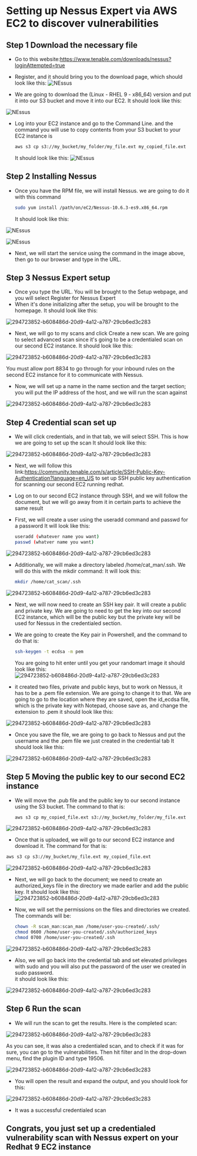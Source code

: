 # Setting up Nessus Expert via AWS EC2 to discover vulnerabilities

## Step 1 Download the necessary file
- Go to this website:https://www.tenable.com/downloads/nessus?loginAttempted=true
- Register, and it should bring you to the download page, which should look like this:
![NEssus ](https://github.com/Jec-Ooro/AWSCloudJourney/assets/32017967/4f82fc49-5ce9-424d-8698-dad773f3f737)

- We are going to download the (Linux - RHEL 9 - x86_64) version and put it into our S3 bucket and 
  move it into our EC2. It should look like this:

![NEssus ](https://github.com/Jec-Ooro/AWSCloudJourney/assets/32017967/f0ae0258-43f2-4604-82e3-779f0b7f4a3c)

- Log into your EC2 instance and go to the Command Line. and the command you will use to copy contents
  from your S3 bucket to your EC2 instance is
  ```sh
  aws s3 cp s3://my_bucket/my_folder/my_file.ext my_copied_file.ext
  ```
  It should look like this:
![NEssus ](https://github.com/Jec-Ooro/AWSCloudJourney/assets/32017967/dfbb130f-4f66-484a-83ef-1340df854eab)

## Step 2 Installing Nessus

- Once you have the RPM file, we will install Nessus. we are going to do it with this command
  ```sh
  sudo yum install /path/on/eC2/Nessus-10.6.3-es9.x86_64.rpm
  ```
  It should look like this:

![NEssus ](https://github.com/Jec-Ooro/AWSCloudJourney/assets/32017967/a0cc55fa-1602-418c-8533-c79d14011394)

![NEssus ](https://github.com/Jec-Ooro/AWSCloudJourney/assets/32017967/47f39dd7-b8ad-42a5-83b6-d8627b3b3a4f)

- Next, we will start the service using the command in the image above, then go to our browser and type in the URL.
  
## Step 3 Nessus Expert setup

- Once you type the URL. You will be brought to the Setup webpage, and you will select Register for Nessus Expert
- When it's done initializing after the setup, you will be brought to the homepage. It should look like this:

![294723852-b608486d-20d9-4a12-a787-29cb6ed3c283](https://github.com/Jec-Ooro/AWSCloudJourney/assets/32017967/841fb3b1-0c91-4db4-97a7-a6d0900a11b5)

- Next, we will go to my scans and click Create a new scan. We are going to select advanced scan since it's going to be a credentialed scan on our second
  EC2 instance. It should look like this: 

![294723852-b608486d-20d9-4a12-a787-29cb6ed3c283](https://github.com/Jec-Ooro/AWSCloudJourney/assets/32017967/da120602-1d1a-45fb-aa37-094f0d8a5ddc)

You must allow port 8834 to go through for your inbound rules on the second EC2 instance for it to communicate with Nessus.
  
- Now, we will set up a name in the name section and the target section; you will put the IP address of the host, and we will run the scan against  

![294723852-b608486d-20d9-4a12-a787-29cb6ed3c283](https://github.com/Jec-Ooro/AWSCloudJourney/assets/32017967/a0844a9b-1525-446c-a1bd-32e9b76f5ba1)

## Step 4 Credential scan set up 

- We will click credentials, and in that tab, we will select SSH. This is how we are going to set up the scan
  It should look like this:  

![294723852-b608486d-20d9-4a12-a787-29cb6ed3c283](https://github.com/Jec-Ooro/AWSCloudJourney/assets/32017967/e5dcfc25-991d-47f9-aa00-d462e7489a7f)

- Next, we will follow this link:https://community.tenable.com/s/article/SSH-Public-Key-Authentication?language=en_US
  to set up SSH public key authentication for scanning our second EC2 running redhat.

- Log on to our second EC2 instance through SSH, and we will follow the document, but we will go away from it in certain parts to achieve the same result
- First, we will create a user using the useradd command and passwd for a password It will look like this:
  ```sh
  useradd (whatever name you want)
  passwd (whatver name you want) 
  ```
![294723852-b608486d-20d9-4a12-a787-29cb6ed3c283](https://github.com/Jec-Ooro/AWSCloudJourney/assets/32017967/bd2cee6e-8c33-46e8-b520-b6c670f55fdb)

- Additionally, we will make a directory labeled /home/cat_man/.ssh. We will do this with the mkdir command:
  It will look this:
  ```sh
  mkdir /home/cat_scan/.ssh
  ```
![294723852-b608486d-20d9-4a12-a787-29cb6ed3c283](https://github.com/Jec-Ooro/AWSCloudJourney/assets/32017967/c5055c32-e565-49f9-b306-900c9695e1e8)

- Next, we will now need to create an SSH key pair. It will create a public and private key. We are going to need to get the key into our second EC2 instance, which will be the public key
  but the private key will be used for Nessus in the credentialed section.

- We are going to create the Key pair in Powershell, and the command to do that is:
  ```sh
  ssh-keygen -t ecdsa -m pem
  ```
  You are going to hit enter until you get your randomart image it should look like this:
![294723852-b608486d-20d9-4a12-a787-29cb6ed3c283](https://github.com/Jec-Ooro/AWSCloudJourney/assets/32017967/9ffd3a95-f4de-4f48-bf69-5906435b0e20)

- it created two files, private and public keys, but to work on Nessus, it has to be a .pem file extension. We are going to change it to that.
  We are going to go to the location where they are saved, open the id_ecdsa file, which is the private key with Notepad, choose save as, and change the extension
  to .pem it should look like this:

![294723852-b608486d-20d9-4a12-a787-29cb6ed3c283](https://github.com/Jec-Ooro/AWSCloudJourney/assets/32017967/fdf146ad-bf28-4d43-b619-eebeeb1926ff)

- Once you save the file, we are going to go back to Nessus and put the username and the .pem file we just created in the credential tab
  It should look like this:

![294723852-b608486d-20d9-4a12-a787-29cb6ed3c283](https://github.com/Jec-Ooro/AWSCloudJourney/assets/32017967/f234db8b-6579-4c3a-8aef-36070d88725e)

## Step 5 Moving the public key to our second EC2 instance

- We will move the .pub file and the public key to our second instance using the S3 bucket.
  The command to that is:
  ```sh
  aws s3 cp my_copied_file.ext s3://my_bucket/my_folder/my_file.ext
  ```
![294723852-b608486d-20d9-4a12-a787-29cb6ed3c283](https://github.com/Jec-Ooro/AWSCloudJourney/assets/32017967/13531615-ac9a-453c-8b1a-641942bfad07)

- Once that is uploaded, we will go to our second EC2 instance and download it. The command for that is:
```sh
aws s3 cp s3://my_bucket/my_file.ext my_copied_file.ext
```
![294723852-b608486d-20d9-4a12-a787-29cb6ed3c283](https://github.com/Jec-Ooro/AWSCloudJourney/assets/32017967/8223689c-2bcd-4610-98ef-90251571f25b)

- Next, we will go back to the document; we need to create an authorized_keys file in the directory we made earlier and add the public key.
  It should look like this:
![294723852-b608486d-20d9-4a12-a787-29cb6ed3c283](https://github.com/Jec-Ooro/AWSCloudJourney/assets/32017967/624e45dd-e044-41ed-ae37-d2f736b8bb4e)

- Now, we will set the permissions on the files and directories we created. The commands will be:
  ```sh
  chown -R scan_man:scan_man /home/user-you-created/.ssh/
  chmod 0600 /home/user-you-created/.ssh/authorized_keys
  chmod 0700 /home/user-you-created/.ssh
  ```
  
![294723852-b608486d-20d9-4a12-a787-29cb6ed3c283](https://github.com/Jec-Ooro/AWSCloudJourney/assets/32017967/542191ee-d35d-4e8c-a032-eee38dacc875)

- Also, we will go back into the credential tab and set elevated privileges with sudo and you will also put the password of the user we created in sudo password.\
  it should look like this:

![294723852-b608486d-20d9-4a12-a787-29cb6ed3c283](https://github.com/Jec-Ooro/AWSCloudJourney/assets/32017967/517e479d-3178-45ff-80ad-5fc07d50d467)


## Step 6 Run the scan 

- We will run the scan to get the results. Here is the completed scan:

![294723852-b608486d-20d9-4a12-a787-29cb6ed3c283](https://github.com/Jec-Ooro/AWSCloudJourney/assets/32017967/87e4189b-d2bb-4601-bbd0-f28d645b525c)

As you can see, it was also a credentialed scan, and to check if it was for sure, you can go to the vulnerabilities. Then hit filter and 
In the drop-down menu, find the plugin ID and type 19506.

![294723852-b608486d-20d9-4a12-a787-29cb6ed3c283](https://github.com/Jec-Ooro/AWSCloudJourney/assets/32017967/5751cd85-5e30-4322-8674-4e2bd8498e09)

- You will open the result and expand the output, and you should look for this:

![294723852-b608486d-20d9-4a12-a787-29cb6ed3c283](https://github.com/Jec-Ooro/AWSCloudJourney/assets/32017967/e2fc24ae-3215-461b-ab7f-2db17c8b8ebf)

- It was a successful credentialed scan

## Congrats, you just set up a credentialed vulnerability scan with Nessus expert  on your Redhat 9 EC2 instance 




  
   
  




  
  



   
  

  
  


   
